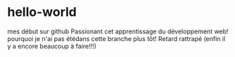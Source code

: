 # hello-world
mes début sur github
Passionant cet apprentissage du développement web! pourquoi je n'ai pas étédans cette branche plus tôt!
Retard rattrapé (enfin il y a encore beaucoup à faire!!!)
